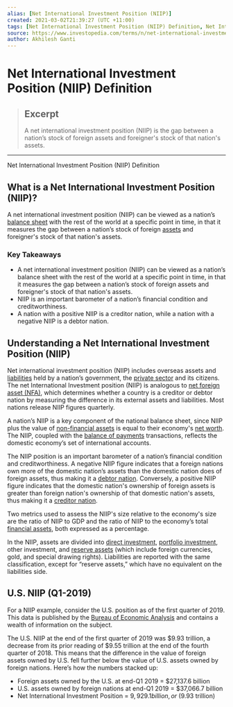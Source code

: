 ```yaml
---
alias: [Net International Investment Position (NIIP)]
created: 2021-03-02T21:39:27 (UTC +11:00)
tags: [Net International Investment Position (NIIP) Definition, Net International Investment Position (NIIP) Definition]
source: https://www.investopedia.com/terms/n/net-international-investment-position-niip.asp
author: Akhilesh Ganti
---
```


# Net International Investment Position (NIIP) Definition

> ## Excerpt
> A net international investment position (NIIP) is the gap between a nation’s stock of foreign assets and foreigner's stock of that nation's assets.

---

Net International Investment Position (NIIP) Definition
## What is a Net International Investment Position (NIIP)?

A net international investment position (NIIP) can be viewed as a nation’s [balance sheet](https://www.investopedia.com/terms/b/balancesheet.asp) with the rest of the world at a specific point in time, in that it measures the gap between a nation’s stock of foreign [assets](https://www.investopedia.com/terms/a/asset.asp) and foreigner's stock of that nation's assets.

### Key Takeaways

-   A net international investment position (NIIP) can be viewed as a nation’s balance sheet with the rest of the world at a specific point in time, in that it measures the gap between a nation’s stock of foreign assets and foreigner's stock of that nation's assets.
-   NIIP is an important barometer of a nation’s financial condition and creditworthiness.
-   A nation with a positive NIIP is a creditor nation, while a nation with a negative NIIP is a debtor nation.

## Understanding a Net International Investment Position (NIIP)

Net international investment position (NIIP) includes overseas assets and [liabilities](https://www.investopedia.com/terms/l/liability.asp) held by a nation’s government, the [private sector](https://www.investopedia.com/terms/p/private-sector.asp) and its citizens. The net International Investment position (NIIP) is analogous to [net foreign asset (NFA)](https://www.investopedia.com/terms/n/net-foreign-assets-nfa.asp), which determines whether a country is a creditor or debtor nation by measuring the difference in its external assets and liabilities. Most nations release NIIP figures quarterly.

A nation’s NIIP is a key component of the national balance sheet, since NIIP plus the value of [non-financial assets](https://www.investopedia.com/terms/n/nonfinancialasset.asp) is equal to their economy's [net worth](https://www.investopedia.com/terms/n/networth.asp). The NIIP, coupled with the [balance of payments](https://www.investopedia.com/terms/b/bop.asp) transactions, reflects the domestic economy’s set of international accounts.

The NIIP position is an important barometer of a nation’s financial condition and creditworthiness. A negative NIIP figure indicates that a foreign nations own more of the domestic nation’s assets than the domestic nation does of foreign assets, thus making it a [debtor nation](https://www.investopedia.com/terms/d/debtor_nation.asp). Conversely, a positive NIIP figure indicates that the domestic nation's ownership of foreign assets is greater than foreign nation's ownership of that domestic nation's assets, thus making it a [creditor nation](https://www.investopedia.com/terms/c/creditor_nation.asp).

Two metrics used to assess the NIIP's size relative to the economy's size are the ratio of NIIP to GDP and the ratio of NIIP to the economy’s total [financial assets](https://www.investopedia.com/terms/f/financialasset.asp), both expressed as a percentage.

In the NIIP, assets are divided into [direct investment](https://www.investopedia.com/terms/d/direct-investment.asp), [portfolio investment](https://www.investopedia.com/terms/p/portfolio-investment.asp), other investment, and [reserve assets](https://www.investopedia.com/terms/r/reserve-assets.asp) (which include foreign currencies, gold, and special drawing rights). Liabilities are reported with the same classification, except for “reserve assets,” which have no equivalent on the liabilities side.

## U.S. NIIP (Q1-2019)

For a NIIP example, consider the U.S. position as of the first quarter of 2019. This data is published by the [Bureau of Economic Analysis](https://www.investopedia.com/terms/b/bea.asp) and contains a wealth of information on the subject.

The U.S. NIIP at the end of the first quarter of 2019 was $9.93 trillion, a decrease from its prior reading of $9.55 trillion at the end of the fourth quarter of 2018. This means that the difference in the value of foreign assets owned by U.S. fell further below the value of U.S. assets owned by foreign nations. Here’s how the numbers stacked up:

-   Foreign assets owned by the U.S. at end-Q1 2019 = $27,137.6 billion
-   U.S. assets owned by foreign nations at end-Q1 2019 = $37,066.7 billion
-   Net International Investment Position = $9,929.1 billion, or ~($9.93 trillion)
